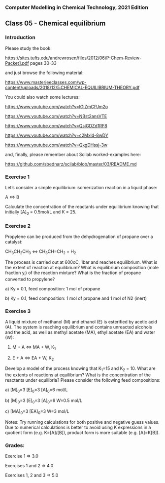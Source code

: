 ### Computer Modelling in Chemical Technology, 2021 Edition

## Class 05 - Chemical equilibrium


### Introduction

Please study the book:

https://sites.tufts.edu/andrewrosen/files/2012/06/P-Chem-Review-Packet1.pdf pages 30-33 

and just browse the following material:

https://www.masterjeeclasses.com/wp-content/uploads/2018/12/5.CHEMICAL-EQUILIBRIUM-THEORY.pdf

You could also watch some lectures:

https://www.youtube.com/watch?v=lGiZmCPJm2o

https://www.youtube.com/watch?v=NBst2ansVTE

https://www.youtube.com/watch?v=QsiGDZd1RF8

https://www.youtube.com/watch?v=c2Mxld-8wDY

https://www.youtube.com/watch?v=QkgDHssj-3w

and, finally, please remember about Scilab worked-examples here:

https://github.com/sbednarz/scilab/blob/master/03/README.md


### Exercise 1

Let’s consider a simple equilibrium isomerization reaction in a liquid phase:

A <=> B


Calculate the concentration of  the reactants under equilibrium knowing that initially [A]<sub>0</sub> = 0.5mol/L and K = 25.

### Exercise 2

Propylene can be produced from the dehydrogenation of propane over a catalyst:

CH<sub>3</sub>CH<sub>2</sub>CH<sub>3</sub> <=> CH<sub>3</sub>CH=CH<sub>2</sub> + H<sub>2</sub>

The process is carried out at 600oC, 1bar and reaches equilibrium.
What is the extent of reaction at equilibrium? What is equilibrium composition (mole fraction y<sub>i</sub>) of the reaction mixture? What is the fraction of propane converted to propylene?

a) Ky = 0.1, feed composition: 1 mol of propane

b) Ky = 0.1, feed composition: 1 mol of propane and 1 mol of N2 (inert)

### Exercise 3

A liquid mixture of methanol (M) and ethanol (E) is esterified by acetic acid (A). The system is reaching equilibrium and contains unreacted alcohols and the acid, as well as methyl acetate (MA), ethyl acetate (EA) and water (W):

1) M + A <=> MA + W, K<sub>1</sub>

2) E + A <=> EA + W, K<sub>2</sub>

Develop a model of the process knowing that K<sub>1</sub>=15 and K<sub>2</sub> = 10. What are the extents of reactions at equilibrium? What is the concentration of the reactants under equilibria? Please consider the following feed compositions:

a) [M]<sub>0</sub>=3 [E]<sub>0</sub>=3 [A]<sub>0</sub>=6 mol/L

b) [M]<sub>0</sub>=3 [E]<sub>0</sub>=3 [A]<sub>0</sub>=6 W=0.5 mol/L

c) [MA]<sub>0</sub>=3 [EA]<sub>0</sub>=3 W=3 mol/L


Notes: Try running calculations for both positive and negative guess values. Due to numerical calculations is better to avoid using K expressions in a quotient form (e.g. K=[A]/[B]), product form is more suitable (e.g. [A]=K[B]).


### Grades:

Exercise 1 => 3.0

Exercises 1 and 2 => 4.0

Exercises 1, 2 and 3 => 5.0 
